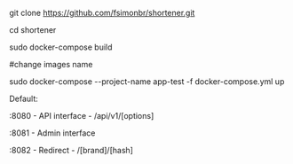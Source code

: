 git clone https://github.com/fsimonbr/shortener.git

cd shortener

sudo docker-compose build

#change images name

sudo docker-compose --project-name app-test -f docker-compose.yml up

Default:

:8080 - API interface - /api/v1/[options]

:8081 - Admin interface

:8082 - Redirect - /[brand]/[hash]
